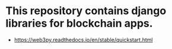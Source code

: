 # This repository contains django libraries for blockchain apps.

* https://web3py.readthedocs.io/en/stable/quickstart.html
